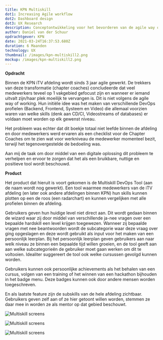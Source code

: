 ```yaml
---
title: KPN Multiskill
dot1: Increasing Agile workflow
dot2: Dashboard design
dot3: UX Research
description: Conceptontwikkeling voor het bevorderen van de agile way of working
author: Daniel van der Schuur
opdrachtgever: KPN
date: 2021-03-24T16:37:53.680Z
duration: 6 Maanden
technology: UX
thumbnail: /images/kpn-multiskill2.png
mockup: /images/kpn-multiskill2.png
---
```

**Opdracht**

Binnen de KPN iTV afdeling wordt sinds 3 jaar agile gewerkt. De trekkers van deze transformatie (chapter coaches) concludeerde dat veel medewerkers teveel op 1 vakgebied gefocust zijn en wanneer er iemand uitvalt zijn/haar plek moeilijk te vervangen is. Dit is niet volgens de agile way of working. Hun initiële idee was het maken van verschillende DevOps profielen (Backend, Frontend, Systeem en Video) die allemaal voorzien waren van welke skills (denk aan CD/CI, Videostreams of databases) er voldaan moet worden op elk gewenst niveau.

Het probleem was echter dat dit boekje totaal niet leefde binnen de afdeling en door medewerkers werd ervaren als een checklist voor de Chapter Coaches om te zien wat voor werkniveau de medewerker momenteel bezit, terwijl het tegenovergestelde de bedoeling was.

Aan mij de taak om door middel van een digitale oplossing dit probleem te verhelpen en ervoor te zorgen dat het als een bruikbare, nuttige en positieve tool wordt beschouwd.

**Product**

Het product dat hieruit is voort gekomen is de Multiskill DevOps Tool (aan de naam wordt nog gewerkt). Een tool waarmee medewerkers van de iTV afdeling (en later ook andere afdelingen binnen KPN) hun skills kunnen plotten op een de roos (een radarchart) en kunnen vergelijken met alle profielen binnen de afdeling.

Gebruikers geven hun huidige level niet direct aan. Dit wordt gedaan binnen de wizard waar zij door middel van verschillende ja-nee vragen over een bepaalde hardskill een level krijgen toegewezen. Wanneer zij bepaalde vragen met nee beantwoorden wordt de subcategorie waar deze vraag over ging opgeslagen en deze wordt gebruikt als input voor het maken van een persoonlijk leerplan. Bij het persoonlijk leerplan geven gebruikers aan naar welk niveau ze binnen een bepaalde tijd willen groeien, en de tool geeft aan aan welke subcategorieën de gebruiker moet gaan werken om dit te voltooien. Idealiter suggereert de tool ook welke cursussen gevolgd kunnen worden.

Gebruikers kunnen ook persoonlijke achievements als het behalen van een cursus, volgen van een training of het winnen van een hackathon bijhouden in het badge menu. Deze badges kunnen ook door andere mensen worden toegeschreven.

En als laatste feature zijn de subskills van de hele afdeling zichtbaar. Gebruikers geven zelf aan of ze hier getoont willen worden, stemmen ze daar mee in worden ze als mentor op dat gebied beschouwt.



![Multiskill screens](/images/multiskill0.png "Multiskill screens")

![Multiskill screens](/images/multiskill1.png "Multiskill screens")

![Multiskill screens](/images/multiskill3.png "Multiskill screens")